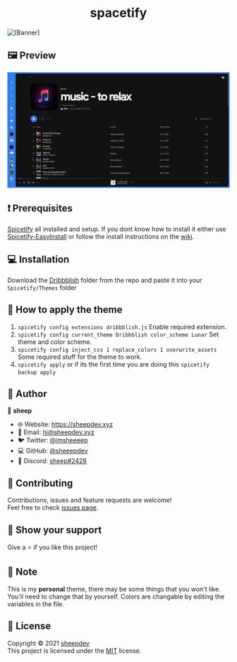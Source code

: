 <h1 align="center">spacetify</h1>

![[Banner]](https://socialify.git.ci/lunar-theme/spacetify/image?description=1&descriptionEditable=%F0%9F%8E%B6%20Listen%20to%20music%20in%20space.%20&font=Raleway&language=1&logo=https%3A%2F%2Fexternal-content.duckduckgo.com%2Fiu%2F%3Fu%3Dhttps%253A%252F%252Fajourneyintosound.de%252Fwp-content%252Fuploads%252F2019%252F02%252Fspotify_logo.png%26f%3D1%26nofb%3D1&name=1&owner=1&theme=Dark)

## 🖼️ Preview

![Preview](./img/preview.png)

## ❗ Prerequisites
[Spicetify](https://github.com/khanhas/spicetify-cli) all installed and setup. If you dont know how to install it either use [Spicetify-EasyInstall](https://github.com/ohitstom/spicetify-easyinstall) or follow the install instructions on the [wiki](https://github.com/khanhas/spicetify-cli/wiki/Installation).

## 💻 Installation

Download the [Dribbblish](https://github.com/lunar-theme/spacetify/tree/main/Dribbblish) folder from the repo and paste it into your `Spicetify/Themes` folder

## 🎨 How to apply the theme

1. `spicetify config extensions dribbblish.js` Enable required extension.
2. `spicetify config current_theme Dribbblish color_scheme Lunar` Set theme and color scheme.
3. `spicetify config inject_css 1 replace_colors 1 overwrite_assets` Some required stuff for the theme to work.
4. `spicetify apply` or if its the first time you are doing this `spicetify backup apply`

## 👤 Author

🐏 **sheep**

* 🌐 Website: https://sheepdev.xyz
* 📧 Email: [hi@sheepdev.xyz](mailto:me@sheepdev.xyz)
* 🐦 Twitter: [@imsheeeep](https://twitter.com/imsheeeep)
* 💻 GitHub: [@sheeepdev](https://github.com/sheeepdev)
* 💬 Discord: [sheep#2428](https://discord.com/users/429303151598895106)

## 🤝 Contributing

Contributions, issues and feature requests are welcome!<br />Feel free to check [issues page](https://github.com/azure-moon/spacetube/issues). 

## 🌟 Show your support

Give a ⭐️ if you like this project!

## 📝 Note

This is my **personal** theme, there may be some things that you won't like. You'll need to change that by yourself.
Colors are changable by editing the variables in the file.

## 📩 License

Copyright © 2021 [sheepdev](https://sheepdev.xyz/)<br />
This project is licensed under the [MIT](https://github.com/lunar-theme/spacetify/blob/main/LICENSE) license.
